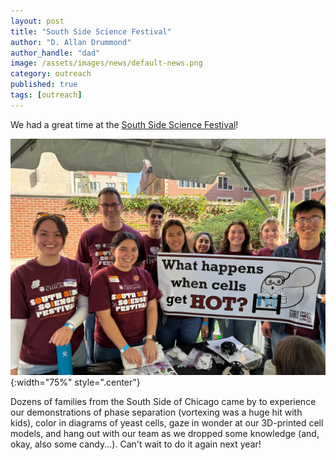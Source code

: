 ```yaml
---
layout: post
title: "South Side Science Festival"
author: "D. Allan Drummond"
author_handle: "dad"
image: /assets/images/news/default-news.png
category: outreach
published: true
tags: [outreach]
---
```

We had a great time at the [South Side Science Festival][1]! 

![team-at-ss-fest](/assets/images/outreach/team-at-ss-science-festival-20241005.jpg){:width="75%" style=".center"}

<!-- more -->

Dozens of families from the South Side of Chicago came by to experience our demonstrations of phase separation (vortexing was a huge hit with kids), color in diagrams of yeast cells, gaze in wonder at our 3D-printed cell models, and hang out with our team as we dropped some knowledge (and, okay, also some candy...). Can't wait to do it again next year!

[1]: https://southsidescience.event.uchicago.edu/

